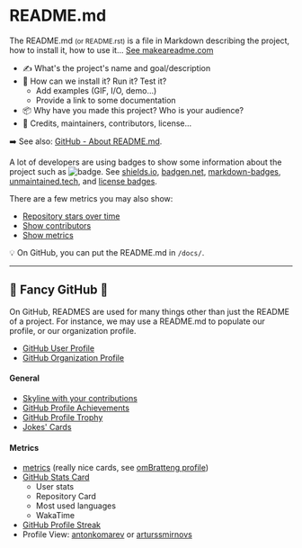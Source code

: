 # README.md

<div class="row row-cols-lg-2"><div>

The README.md <small>(or README.rst)</small> is a file in Markdown describing the project, how to install it, how to use it... [See makeareadme.com](https://www.makeareadme.com/)

* ✍️ What's the project's name and goal/description
* 🧸 How can we install it? Run it? Test it?
    * Add examples (GIF, I/O, demo...)
    * Provide a link to some documentation
* 📦 Why have you made this project? Who is your audience?
* 🌳 Credits, maintainers, contributors, license...

➡️ See also: [GitHub - About README.md](https://docs.github.com/en/repositories/managing-your-repositorys-settings-and-features/customizing-your-repository/about-readmes).
</div><div>

A lot of developers are using badges to show some information about the project such as ![badge](https://img.shields.io/github/license/quentinra/blog.quentinra.dev). See [shields.io](https://shields.io/), [badgen.net](https://badgen.net/), [markdown-badges](https://github.com/Ileriayo/markdown-badges), [unmaintained.tech](https://unmaintained.tech/), and [license badges](https://gist.github.com/lukas-h/2a5d00690736b4c3a7ba).

There are a few metrics you may also show:

* [Repository stars over time](https://starchart.cc/)
* [Show contributors](https://contrib.rocks/)
* [Show metrics](https://repobeats.axiom.co/)

💡 On GitHub, you can put the README.md in `/docs/`.
</div></div>

<hr class="sep-both">

## 🎉 Fancy GitHub 🎉

<div class="row row-cols-lg-2"><div>

On GitHub, READMES are used for many things other than just the README of a project. For instance, we may use a README.md to populate our profile, or our organization profile.

* [GitHub User Profile](https://docs.github.com/en/account-and-profile/setting-up-and-managing-your-github-profile/customizing-your-profile/managing-your-profile-readme)
* [GitHub Organization Profile](https://github.blog/changelog/2021-09-14-readmes-for-organization-profiles/)

#### General

* [Skyline with your contributions](https://skyline.github.com/)
* [GitHub Profile Achievements](https://github.com/Schweinepriester/github-profile-achievements)
* [GitHub Profile Trophy](https://github.com/ryo-ma/github-profile-trophy)
* [Jokes' Cards](https://readme-jokes.vercel.app/api)
</div><div>

#### Metrics

* [metrics](https://github.com/lowlighter/metrics) (really nice cards, see [omBratteng profile](https://github.com/omBratteng/omBratteng))
* [GitHub Stats Card](https://github.com/anuraghazra/github-readme-stats)
  * User stats
  * Repository Card
  * Most used languages
  * WakaTime
* [GitHub Profile Streak](https://github-readme-streak-stats.herokuapp.com/demo/)
* Profile View: [antonkomarev](https://github.com/antonkomarev/github-profile-views-counter) or [arturssmirnovs](https://github.com/arturssmirnovs/github-profile-views-counter)
</div></div>